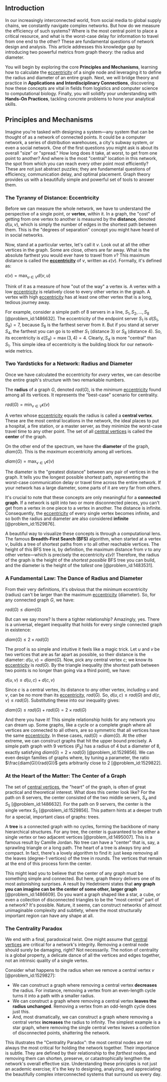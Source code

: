 ## Introduction
In our increasingly interconnected world, from social media to global supply chains, we constantly navigate complex networks. But how do we measure the efficiency of such systems? Where is the most central point to place a critical resource, and what is the worst-case delay for information to travel from one end to the other? These are fundamental questions of network design and analysis. This article addresses this knowledge gap by introducing two powerful metrics from graph theory: the radius and diameter.

You will begin by exploring the core **Principles and Mechanisms**, learning how to calculate the [eccentricity](@article_id:266406) of a single node and leveraging it to define the radius and diameter of an entire graph. Next, we will bridge theory and practice in **Applications and Interdisciplinary Connections**, discovering how these concepts are vital in fields from logistics and computer science to computational biology. Finally, you will solidify your understanding with **Hands-On Practices**, tackling concrete problems to hone your analytical skills.

## Principles and Mechanisms

Imagine you're tasked with designing a system—any system that can be thought of as a network of connected points. It could be a computer network, a series of distribution warehouses, a city's subway system, or even a social network. One of the first questions you might ask is about its overall "size" or "spread." How long does it take, at worst, to get from one point to another? And where is the most "central" location in this network, the spot from which you can reach every other point most efficiently? These are not just abstract puzzles; they are fundamental questions of efficiency, communication delay, and optimal placement. Graph theory provides us with a beautifully simple and powerful set of tools to answer them.

### The Tyranny of Distance: Eccentricity

Before we can measure the whole network, we have to understand the perspective of a single point, or **vertex**, within it. In a graph, the "cost" of getting from one vertex to another is measured by the **distance**, denoted $d(u,v)$, which is simply the number of edges in the shortest path between them. This is the "degrees of separation" concept you might have heard of in social networks.

Now, stand at a particular vertex, let's call it $v$. Look out at all the other vertices in the graph. Some are close, others are far away. What is the absolute farthest you would ever have to travel from $v$? This maximum distance is called the **[eccentricity](@article_id:266406)** of $v$, written as $\epsilon(v)$. Formally, it's defined as:

$\epsilon(v) = \max_{u \in V} d(v,u)$

Think of it as a measure of how "out of the way" a vertex is. A vertex with a low [eccentricity](@article_id:266406) is relatively close to every other vertex in the graph. A vertex with high [eccentricity](@article_id:266406) has at least one other vertex that is a long, tedious journey away.

For example, consider a simple path of 8 servers in a line, $S_1, S_2, \ldots, S_8$ [@problem_id:1486632]. The eccentricity of the endpoint server $S_1$ is $d(S_1, S_8) = 7$, because $S_8$ is the farthest server from it. But if you stand at server $S_4$, the farthest you can go is to either $S_1$ (distance 3) or $S_8$ (distance 4). So, its eccentricity is $\epsilon(S_4) = \max(3, 4) = 4$. Clearly, $S_4$ is more "central" than $S_1$. This simple idea of eccentricity is the building block for our network-wide metrics.

### Two Yardsticks for a Network: Radius and Diameter

Once we have calculated the eccentricity for *every* vertex, we can describe the entire graph's structure with two remarkable numbers.

The **radius** of a graph $G$, denoted $rad(G)$, is the *minimum* [eccentricity](@article_id:266406) found among all its vertices. It represents the "best-case" scenario for centrality.

$rad(G) = \min_{v \in V} \epsilon(v)$

A vertex whose [eccentricity](@article_id:266406) equals the radius is called a **central vertex**. These are the most central locations in the network, the ideal places to put a hospital, a fire station, or a master server, as they minimize the worst-case travel time to any other point. The set of all [central vertices](@article_id:264085) is called the **center** of the graph.

On the other end of the spectrum, we have the **diameter** of the graph, $diam(G)$. This is the *maximum* eccentricity among all vertices.

$diam(G) = \max_{v \in V} \epsilon(v)$

The diameter is the "greatest distance" between any pair of vertices in the graph. It tells you the longest possible shortest path, representing the worst-case communication delay or travel time across the entire network. If your network has a large diameter, some parts of it are very far from others.

It's crucial to note that these concepts are only meaningful for a **connected graph**. If a network is split into two or more disconnected pieces, you can't get from a vertex in one piece to a vertex in another. The distance is infinite. Consequently, the [eccentricity](@article_id:266406) of every single vertex becomes infinite, and so both the radius and diameter are also considered **infinite** [@problem_id:1529876].

A beautiful way to visualize these concepts is through a computational lens. The famous **Breadth-First Search (BFS)** algorithm, when started at a vertex $v$, builds a tree of shortest paths from $v$ to all other reachable vertices. The height of this BFS tree is, by definition, the maximum distance from $v$ to any other vertex—which is precisely the eccentricity $\epsilon(v)$! Therefore, the radius of the graph is the height of the *shortest possible* BFS tree you can build, and the diameter is the height of the *tallest* one [@problem_id:1483531].

### A Fundamental Law: The Dance of Radius and Diameter

From their very definitions, it's obvious that the minimum eccentricity (radius) can't be larger than the maximum [eccentricity](@article_id:266406) (diameter). So, for any connected graph $G$, we have:

$rad(G) \le diam(G)$

But can we say more? Is there a tighter relationship? Amazingly, yes. There is a universal, elegant inequality that holds for every single connected graph in existence:

$diam(G) \le 2 \times rad(G)$

The proof is so simple and intuitive it feels like a magic trick. Let $u$ and $v$ be two vertices that are as far apart as possible, so their distance is the diameter: $d(u,v) = diam(G)$. Now, pick any central vertex $c$; we know its [eccentricity](@article_id:266406) is $rad(G)$. By the triangle inequality (the shortest path between two points is no longer than going via a third point), we have:

$d(u,v) \le d(u,c) + d(c,v)$

Since $c$ is a central vertex, its distance to *any* other vertex, including $u$ and $v$, can be no more than its [eccentricity](@article_id:266406), $rad(G)$. So, $d(u,c) \le rad(G)$ and $d(c,v) \le rad(G)$. Substituting these into our inequality gives:

$diam(G) \le rad(G) + rad(G) = 2 \times rad(G)$

And there you have it! This simple relationship holds for any network you can dream up. Some graphs, like a cycle or a complete graph where all vertices are connected to all others, are so symmetric that all vertices have the same [eccentricity](@article_id:266406). In these cases, $rad(G) = diam(G)$. At the other extreme, we can construct graphs that hit the upper bound precisely. A simple path graph with 9 vertices ($P_9$) has a radius of 4 but a diameter of 8, exactly satisfying $diam(G) = 2 \times rad(G)$ [@problem_id:1529856]. We can even design families of graphs where, by tuning a parameter, the ratio $\frac{diam(G)}{rad(G)}$ gets arbitrarily close to 2 [@problem_id:1529822].

### At the Heart of the Matter: The Center of a Graph

The set of [central vertices](@article_id:264085), the "heart" of the graph, is often of great practical and theoretical interest. What does this center look like? For the path on 8 servers, the center consisted of the two middle servers, $S_4$ and $S_5$ [@problem_id:1486632]. For the path on 9 servers, the center is the single vertex $S_5$ [@problem_id:1529856]. This pattern hints at a deeper truth for a special, important class of graphs: trees.

A **tree** is a connected graph with no cycles, forming the backbone of many hierarchical structures. For any tree, the center is guaranteed to be either a single vertex or two adjacent vertices [@problem_id:1495007]. This is a famous result by Camille Jordan. No tree can have a "center" that is, say, a sprawling triangle or a long path. The heart of a tree is always tiny and compact. In fact, there's a lovely algorithm to find it: just keep removing all the leaves (degree-1 vertices) of the tree in rounds. The vertices that remain at the end of this process form the center.

This might lead you to believe that the center of any graph must be something simple and connected. But here, graph theory delivers one of its most astonishing surprises. A result by Hedetniemi states that **any graph you can imagine can be the center of some other, larger graph** [@problem_id:1486609]. Do you want a graph shaped like a star, a cube, or even a collection of disconnected triangles to be the "most central" part of a network? It's possible. Nature, it seems, can construct networks of almost unimaginable complexity and subtlety, where the most structurally important region can have any shape at all.

### The Centrality Paradox

We end with a final, paradoxical twist. One might assume that [central vertices](@article_id:264085) are critical for a network's integrity. Removing a central node should surely be damaging, right? Not necessarily. The notion of centrality is a global property, a delicate dance of all the vertices and edges together, not an intrinsic quality of a single vertex.

Consider what happens to the radius when we remove a central vertex $v$ [@problem_id:1529827]:

-   We can construct a graph where removing a central vertex **decreases** the radius. For instance, removing a vertex from an even-length cycle turns it into a path with a smaller radius.
-   We can construct a graph where removing a central vertex **leaves the radius unchanged**. Removing a vertex from an odd-length cycle does just this.
-   And, most dramatically, we can construct a graph where removing a central vertex **increases** the radius to infinity. The simplest example is a star graph, where removing the single central vertex leaves a collection of disconnected points, shattering the network.

This illustrates the "Centrality Paradox": the most central nodes are not always the most critical for holding the network together. Their importance is subtle. They are defined by their relationship to the *farthest* nodes, and removing them can shorten, preserve, or catastrophically lengthen the network's overall effective size. Understanding these principles is not just an academic exercise; it's the key to designing, analyzing, and appreciating the beautifully complex interconnected systems that surround us every day.